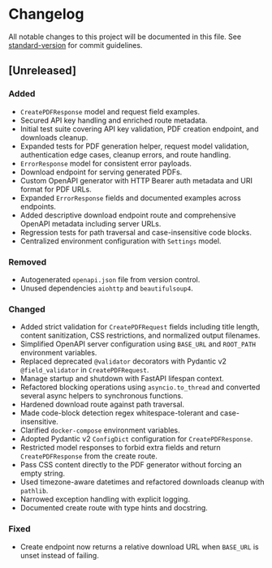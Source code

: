 # Changelog

All notable changes to this project will be documented in this file.
See [standard-version](https://github.com/conventional-changelog/standard-version) for commit guidelines.

## [Unreleased]
### Added
- `CreatePDFResponse` model and request field examples.
- Secured API key handling and enriched route metadata.
- Initial test suite covering API key validation, PDF creation endpoint, and downloads cleanup.
- Expanded tests for PDF generation helper, request model validation, authentication edge cases, cleanup errors, and route handling.
- `ErrorResponse` model for consistent error payloads.
- Download endpoint for serving generated PDFs.
- Custom OpenAPI generator with HTTP Bearer auth metadata and URI format for PDF URLs.
- Expanded `ErrorResponse` fields and documented examples across endpoints.
- Added descriptive download endpoint route and comprehensive OpenAPI metadata including server URLs.
- Regression tests for path traversal and case-insensitive code blocks.
- Centralized environment configuration with `Settings` model.
### Removed
- Autogenerated `openapi.json` file from version control.
 - Unused dependencies `aiohttp` and `beautifulsoup4`.
### Changed
- Added strict validation for `CreatePDFRequest` fields including title length, content sanitization, CSS restrictions, and normalized output filenames.
- Simplified OpenAPI server configuration using `BASE_URL` and `ROOT_PATH` environment variables.
- Replaced deprecated `@validator` decorators with Pydantic v2 `@field_validator` in `CreatePDFRequest`.
- Manage startup and shutdown with FastAPI lifespan context.
- Refactored blocking operations using `asyncio.to_thread` and converted several async helpers to synchronous functions.
- Hardened download route against path traversal.
- Made code-block detection regex whitespace-tolerant and case-insensitive.
- Clarified `docker-compose` environment variables.
- Adopted Pydantic v2 `ConfigDict` configuration for `CreatePDFResponse`.
- Restricted model responses to forbid extra fields and return `CreatePDFResponse` from the create route.
- Pass CSS content directly to the PDF generator without forcing an empty string.
- Used timezone-aware datetimes and refactored downloads cleanup with `pathlib`.
- Narrowed exception handling with explicit logging.
- Documented create route with type hints and docstring.
### Fixed
- Create endpoint now returns a relative download URL when `BASE_URL` is unset instead of failing.
